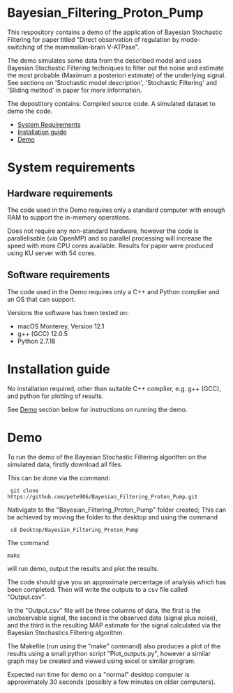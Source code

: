 # Bayesian_Filtering_Proton_Pump
This respository contains a demo of the application of Bayesian Stochastic Filtering for paper titled "Direct observation of regulation by mode-switching of the mammalian-brain V-ATPase".

The demo simulates some data from the described model and uses Bayesian Stochastic Filtering techniques to filter out the noise and estimate the most probable (Maximum a posteriori estimate) of the underlying signal. See sections on 'Stochastic model description', 'Stochastic Filtering' and 'Sliding method' in paper for more information.

The depostitory contains:
 Compiled source code.
 A simulated dataset to demo the code.

- [System Requirements](#system-requirements)
- [Installation guide](#installation_guide)
- [Demo](#demo)

# System requirements
  
 ## Hardware requirements
  The code used in the Demo requires only a standard computer with enough RAM to support the in-memory operations.

  Does not require any non-standard hardware, however the code is parallelisable (via OpenMP) and so parallel processing will increase the speed with more CPU cores available. Results for paper were produced using KU server with 54 cores.
 
 ## Software requirements
  The code used in the Demo requires only a C++ and Python complier and an OS that can support. 
  
  Versions the software has been tested on:
  
  + macOS Monterey, Version 12.1
  + g++ (GCC) 12.0.5
  + Python 2.7.18

# Installation guide

  No installation required, other than suitable C++ complier, e.g. g++ (GCC), and python for plotting of results.
  
  See [Demo](#demo) section below for instructions on running the demo.

# Demo

  To run the demo of the Bayesian Stochastic Filtering algorithm on the simulated data, firstly download all files. 
  
  This can be done via the command:
  ```
   git clone https://github.com/pete906/Bayesian_Filtering_Proton_Pump.git
  ```
  Nativigate to the "Bayesian_Filtering_Proton_Pump" folder created; This can be achieved by moving the folder to the desktop and using the command 
  ```
   cd Desktop/Bayesian_Filtering_Proton_Pump
  ```
  The command 
  ```
  make
  ```
  will run demo, output the results and plot the results.
  

  The code should give you an approximate percentage of analysis which has been completed. Then will write the outputs to a csv file called "Output.csv".
  
  In the "Output.csv" file will be three columns of data, the first is the unobservable signal, the second is the observed data (signal plus noise), and the third is the resulting MAP estimate for the signal calculated via the Bayesian Stochastics Filtering algorithm. 
 
  The Makefile (run using the "make" command) also produces a plot of the results using a small python script "Plot_outputs.py", however a similar graph may be created and viewed using excel or similar program.

  Expected run time for demo on a "normal" desktop computer is approximately 30 seconds (possibly a few minutes on older computers).

